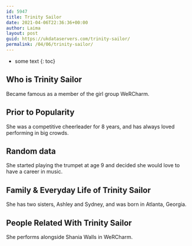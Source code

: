 ```yaml
---
id: 5947
title: Trinity Sailor
date: 2021-04-06T22:36:36+00:00
author: Laima
layout: post
guid: https://ukdataservers.com/trinity-sailor/
permalink: /04/06/trinity-sailor/
---
```


* some text
{: toc}


## Who is Trinity Sailor
                  
                  
                  
Became famous as a member of the girl group WeRCharm.
                  
              
            
              
            
                
                
                
## Prior to Popularity
                  
                  
                  
She was a competitive cheerleader for 8 years, and has always loved performing in big crowds.
                  
              
            
              
            
                
                
                
## Random data
                  
                  
                  
She started playing the trumpet at age 9 and decided she would love to have a career in music.
                  
              
            
              
            
                
                
                
## Family & Everyday Life of Trinity Sailor
                  
                  
                  
She has two sisters, Ashley and Sydney, and was born in Atlanta, Georgia.
                  
              
            
              
            
                
                
                
## People Related With Trinity Sailor
                  
                  
                  
She performs alongside Shania Walls in WeRCharm.
                  
              
            
              
            
                
              
            
              
              
            
            
              
            
          
          
          